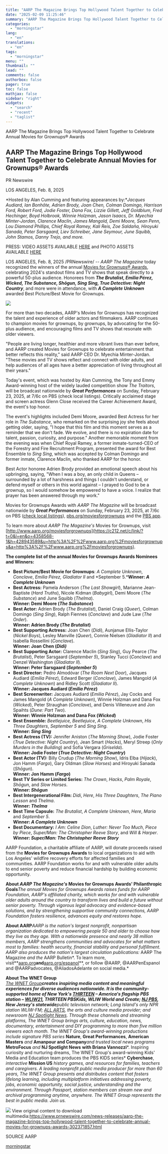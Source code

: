 ```yaml
---
title: "AARP The Magazine Brings Top Hollywood Talent Together to Celebrate Annual Movies for Grownups® Awards"
date: "2025-02-09 11:25:46"
summary: "AARP The Magazine Brings Top Hollywood Talent Together to Celebrate Annual Movies for Grownups® Awards AARP The Magazine Brings Top Hollywood Talent Together to Celebrate Annual Movies for Grownups® Awards PR Newswire LOS ANGELES, Feb. 8, 2025 Hosted by Alan Cumming and featuring appearances by: Jacques Audiard, Ian Bonhôte, Adrien..."
categories:
  - "morningstar"
lang:
  - "en"
translations:
  - "en"
tags:
  - "morningstar"
menu: ""
thumbnail: ""
lead: ""
comments: false
authorbox: false
pager: true
toc: false
mathjax: false
sidebar: "right"
widgets:
  - "search"
  - "recent"
  - "taglist"
---
```


AARP The Magazine Brings Top Hollywood Talent Together to Celebrate Annual Movies for Grownups® Awards

AARP The Magazine Brings Top Hollywood Talent Together to Celebrate Annual Movies for Grownups® Awards
------------------------------------------------------------------------------------------------------

PR Newswire

LOS ANGELES, Feb. 8, 2025


*Hosted by Alan Cumming and featuring appearances by:**Jacques Audiard,* *Ian Bonhôte, Adrien Brody, Joan Chen, Colman Domingo, Harrison Ford, Robert Ford, Jodie Foster, Dana Fox, Lizzie Gillett, Jeff Goldblum, Fred Hechinger, Boyd Holbrook, Winnie Holzman, Jason Isaacs, Dr. Myechia Minter-Jordan, Clarence Maclin, James Mangold, Demi Moore, Sean Penn, Lou Diamond Phillips, Chief Royal Ramey, Kali Reis, Zoe Saldaña, Hiroyuki Sanada, Peter Sarsgaard, Liev Schreiber, Jane Seymour, June Squibb, John Stamos, Danny Trejo, and more.*

PRESS: VIDEO ASSETS AVAILABLE [HERE](https://c212.net/c/link/?t=0&l=en&o=4358568-1&h=2893455570&u=https%3A%2F%2Faarpshare.app.box.com%2Fv%2FMFGAwards2025MEDIA%2Ffolder%2F305995775901&a=HERE) and PHOTO ASSETS  
AVAILABLE [HERE](https://c212.net/c/link/?t=0&l=en&o=4358568-1&h=2333577404&u=https%3A%2F%2Faarpshare.app.box.com%2Fv%2FMFGAwards2025MEDIA%2Ffolder%2F305994522175&a=HERE)

LOS ANGELES, Feb. 8, 2025 /PRNewswire/ -- *AARP* *The Magazine* today recognized the winners of the annual [Movies for Grownups® Awards](https://c212.net/c/link/?t=0&l=en&o=4358568-1&h=1572248590&u=https%3A%2F%2Fwww.aarp.org%2Fentertainment%2Fmovies-for-grownups%2Fannual-film-awards.html%3Fcmp%3DRDRCT-MVEE4GRNUP_JAN17_014&a=Movies+for+Grownups%C2%AE+Awards), celebrating 2024's standout films and TV shows that speak directly to a powerful 50-plus audience. Honorees from ***The Brutalist, Emilia Pérez, Wicked, The Substance, Shōgun, Sing Sing, True Detective: Night Country***, and more were in attendance, with ***A Complete Unknown*** awarded Best Picture/Best Movie for Grownups.

[![](https://mma.prnewswire.com/media/648215/AARP_1_Logo.jpg)](https://mma.prnewswire.com/media/648215/AARP_1_Logo.html)

For more than two decades, AARP's Movies for Grownups has recognized the talent and experience of older actors and filmmakers. AARP continues to champion movies for grownups, by grownups, by advocating for the 50-plus audience, and encouraging films and TV shows that resonate with older viewers.

"People are living longer, healthier and more vibrant lives than ever before, and AARP created Movies for Grownups to celebrate entertainment that better reflects this reality," said AARP CEO Dr. Myechia Minter-Jordan. "These movies and TV shows reflect and connect with older adults, and help audiences of all ages have a better appreciation of living throughout all their years."

Today's event, which was hosted by Alan Cumming, the Tony and Emmy Award-winning host of the widely lauded competition show *The Traitors*, will be broadcast nationwide by ***Great Performances*** on Sunday, February 23, 2025, at 7/6c on PBS (check local listings). Critically acclaimed stage and screen actress Glenn Close received the Career Achievement Award, the event's top honor.

The event's highlights included Demi Moore, awarded Best Actress for her role in *The Substance*, who remarked on the surprising joy she feels about getting older, saying, "I hope that this film and this moment serves as a reminder that we don't fade. We evolve, and there is no expiration date for talent, passion, curiosity, and purpose." Another memorable moment from the evening was when Chief Royal Ramey, a former inmate-turned-CEO of the Forestry and Fire Recruitment Program, presented the award for Best Ensemble to *Sing Sing*, which was accepted by Colman Domingo and former inmate, Clarence Maclin, who thanked AARP for the honor.

Best Actor honoree Adrien Brody provided an emotional speech about his upbringing, saying, "When I was a boy, an only child in Queens – surrounded by a lot of harshness and things I couldn't understand, or defend myself or others in this world against – I prayed to God to be a grownup, so I would somehow be empowered to have a voice. I realize that prayer has been answered through my work."

Movies for Grownups Awards with *AARP The Magazine* will be broadcast nationwide by ***Great Performances*** on Sunday, February 23, 2025, at 7/6c on PBS ([check local listings](https://c212.net/c/link/?t=0&l=en&o=4358568-1&h=2798397971&u=http%3A%2F%2Fwww.pbs.org%2Ftv_schedules%2F&a=check+local+listings)), [pbs.org/moviesforgrownups](https://c212.net/c/link/?t=0&l=en&o=4358568-1&h=3753022062&u=http%3A%2F%2Fwww.pbs.org%2Fmoviesforgrownups&a=pbs.org%2Fmoviesforgrownups) and the [PBS app](https://c212.net/c/link/?t=0&l=en&o=4358568-1&h=1199825079&u=https%3A%2F%2Fwww.pbs.org%2Fpbs-video-app%2F&a=PBS+app).

To learn more about *AARP The Magazine's* Movies for Grownups, visit [http://www.aarp.org/moviesforgrownups](https://c212.net/c/link/?t=0&l=en&o=4358568-1&h=428943589&u=http%3A%2F%2Fwww.aarp.org%2Fmoviesforgrownups&a=http%3A%2F%2Fwww.aarp.org%2Fmoviesforgrownups).

**The complete list of the annual Movies for Grownups Awards Nominees and Winners:**

* **Best Picture/Best Movie for Grownups**: *A Complete Unknown*, *Conclave*, *Emilia Pérez, Gladiator II* and *September 5.***Winner: *A Complete Unknown***
* **Best Actress:** Pamela Anderson (*The Last Showgirl*), Marianne Jean-Baptiste (*Hard Truths*), Nicole Kidman (*Babygirl*), Demi Moore (*The Substance*) and June Squibb (*Thelma*).  
  **Winner: Demi Moore (*The Substance*)**
* **Best Actor:** Adrien Brody (*The Brutalist*), Daniel Craig (*Queer*), Colman Domingo (*Sing Sing*), Ralph Fiennes (*Conclave*) and Jude Law (*The Order*).  
  **Winner: Adrien Brody (*The Brutalist*)**
* **Best Supporting Actress:** Joan Chen (*Didi*), Aunjanue Ellis-Taylor (*Nickel Boys*), Lesley Manville (*Queer*), Connie Nielsen (*Gladiator II*) and Isabella Rossellini (*Conclave*).  
  **Winner: Joan Chen (*Didi)***
* **Best Supporting Actor:** Clarence Maclin (*Sing Sing*), Guy Pearce (*The Brutalist*), Peter Sarsgaard (*September 5*), Stanley Tucci (*Conclave*) and Denzel Washington (*Gladiator II*).  
  **Winner: Peter Sarsgaard (*September 5*)**
* **Best Director:** Pedro Almodóvar (*The Room Next Door*), Jacques Audiard (*Emilia Pérez*), Edward Berger (*Conclave*), James Mangold (*A Complete Unknown*) and Ridley Scott (*Gladiator II*).  
  **Winner: Jacques Audiard (*Emilia Pérez*)**
* **Best Screenwriter:** Jacques Audiard (*Emilia Pérez*), Jay Cocks and James Mangold (*A Complete Unknown*), Winnie Holzman and Dana Fox (*Wicked*), Peter Straughan (*Conclave*), and Denis Villeneuve and Jon Spaihts (*Dune: Part Two*).  
  **Winner: Winnie Holzman and Dana Fox (*Wicked*)**
* **Best Ensemble:** *Beetlejuice, Beetlejuice*, *A Complete Unknown*, *His Three Daughters*, *September 5* and *Sing Sing*.  
  **Winner: *Sing Sing***
* **Best Actress (TV):** Jennifer Aniston (*The Morning Show*), Jodie Foster (*True Detective: Night Country*), Jean Smart (*Hacks*), Meryl Streep (*Only Murders in the Building*) and Sofia Vergara (*Griselda*).  
  **Winner: Jodie Foster (*True Detective: Night Country*)**
* **Best Actor (TV):** Billy Crudup (*The Morning Show*), Idris Elba (*Hijack*), Jon Hamm (*Fargo*), Gary Oldman (*Slow Horses*) and Hiroyuki Sanada (*Shōgun*).  
  **Winner: Jon Hamm (*Fargo*)**
* **Best TV Series or Limited Series:** *The Crown*, *Hacks*, *Palm Royale*, *Shōgun*, and *Slow Horses*.  
  **Winner: *Shōgun***
* **Best Intergenerational Film:** *Didi*, *Here*, *His Three Daughters*, *The Piano Lesson* and *Thelma*.  
  **Winner: *Thelma***
* **Best Time Capsule:** *The Brutalist*, *A Complete Unknown*, *Here*, *Maria* and *September 5*.  
  **Winner: *A Complete Unknown***
* **Best Documentary:** *I Am: Celine Dion*, *Luther: Never Too Much*, *Piece by Piece*, *Super/Man: The Christopher Reeve Story*, and *Will & Harper*.  
  **Winner: *Super/Man: The Christopher Reeve Story***

AARP Foundation, a charitable affiliate of AARP, will donate proceeds raised from the **Movies for Grownups Awards** to local organizations to aid with Los Angeles' wildfire recovery efforts for affected families and communities. AARP Foundation works for and with vulnerable older adults to end senior poverty and reduce financial hardship by building economic opportunity.

**About *AARP The Magazine's* Movies for Grownups Awards' Philanthropic Goals***The annual Movies for Grownups Awards raises funds for AARP Foundation, AARP's affiliated charity, which works for and with vulnerable older adults around the country to transform lives and build a future without senior poverty. Through vigorous legal advocacy and evidence-based solutions, and by strengthening supportive community connections, AARP Foundation fosters resilience, advances equity and restores hope.*

**About AARP***AARP is the nation's largest nonprofit, nonpartisan organization dedicated to empowering people 50 and older to choose how they live as they age. With a nationwide presence and nearly 38 million members, AARP strengthens communities and advocates for what matters most to families: health security, financial stability and personal fulfillment. AARP also produces the nation's largest circulation publications:* AARP The Magazine *and the* AARP Bulletin*. To learn more, visit**[aarp.org](https://c212.net/c/link/?t=0&l=en&o=4358568-1&h=17948635&u=http%3A%2F%2Faarp.org%2F&a=aarp.org)**and**[aarp.org/espanol](https://c212.net/c/link/?t=0&l=en&o=4358568-1&h=524725967&u=http%3A%2F%2Fwww.aarp.org%2Fespanol&a=aarp.org%2Fespanol)**, or follow @AARP, @AARPenEspanol and @AARPadvocates, @AliadosAdelante on social media.*

**About The WNET Group**  
*[The WNET Group](https://c212.net/c/link/?t=0&l=en&o=4358568-1&h=3365514541&u=http%3A%2F%2Fwnet.org%2F&a=The+WNET+Group)**creates inspiring media content and meaningful experiences for diverse audiences nationwide. It is the community-supported home of New York's [THIRTEEN](https://c212.net/c/link/?t=0&l=en&o=4358568-1&h=3719738545&u=http%3A%2F%2Fthirteen.org%2F&a=THIRTEEN) – America's flagship PBS station – [WLIW21](https://c212.net/c/link/?t=0&l=en&o=4358568-1&h=3094647117&u=http%3A%2F%2Fwliw.org%2F&a=WLIW21), THIRTEEN PBSKids, WLIW World and Create; [NJ PBS](https://c212.net/c/link/?t=0&l=en&o=4358568-1&h=2294521372&u=https%3A%2F%2Fwww.mynjpbs.org%2F&a=NJ+PBS), New Jersey's statewide**public television network; Long Island's only NPR station WLIW-FM; [ALL ARTS](https://c212.net/c/link/?t=0&l=en&o=4358568-1&h=4282972051&u=http%3A%2F%2Fallarts.org%2F&a=ALL+ARTS), the arts and culture media provider; and newsroom [NJ Spotlight News](https://c212.net/c/link/?t=0&l=en&o=4358568-1&h=868605758&u=https%3A%2F%2Fwww.njspotlightnews.org%2F&a=NJ+Spotlight+News). Through these channels and streaming platforms, The WNET Group brings arts, culture, education, news, documentary, entertainment and DIY programming to more than five million viewers each month. The WNET Group's award-winning productions include signature PBS series* **Nature**, **Great Performances**, **American Masters** *and* **Amanpour and Company***and trusted local news programs* **MetroFocus** *and* **NJ Spotlight News** **with Briana Vannozzi***. Inspiring curiosity and nurturing dreams, The WNET Group's award-winning Kids' Media and Education team produces the PBS KIDS series* **Cyberchase**, *interactive* **Mission US** *history games, and resources for families, teachers and caregivers. A leading nonprofit public media producer for more than 60 years, The WNET Group presents and distributes content that fosters lifelong learning, including multiplatform initiatives addressing poverty, jobs, economic opportunity, social justice, understanding and the environment. Through Passport, station members can stream new and archival programming anytime, anywhere. The WNET Group represents the best in public media. Join us.*

 ![](https://c212.net/c/img/favicon.png?sn=DC15087&sd=2025-02-08) View original content to download multimedia:<https://www.prnewswire.com/news-releases/aarp-the-magazine-brings-top-hollywood-talent-together-to-celebrate-annual-movies-for-grownups-awards-302371857.html>

SOURCE AARP

[morningstar](https://www.morningstar.com/news/pr-newswire/20250208dc15087/aarp-the-magazine-brings-top-hollywood-talent-together-to-celebrate-annual-movies-for-grownups-awards)
